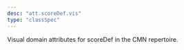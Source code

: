 ```yaml
---
desc: "att.scoreDef.vis"
type: "classSpec"
---
```


Visual domain attributes for scoreDef in the CMN repertoire.